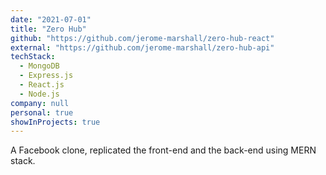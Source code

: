 ```yaml
---
date: "2021-07-01"
title: "Zero Hub"
github: "https://github.com/jerome-marshall/zero-hub-react"
external: "https://github.com/jerome-marshall/zero-hub-api"
techStack:
  - MongoDB
  - Express.js
  - React.js
  - Node.js
company: null
personal: true
showInProjects: true
---
```


A Facebook clone, replicated the front-end and the back-end using MERN stack.
